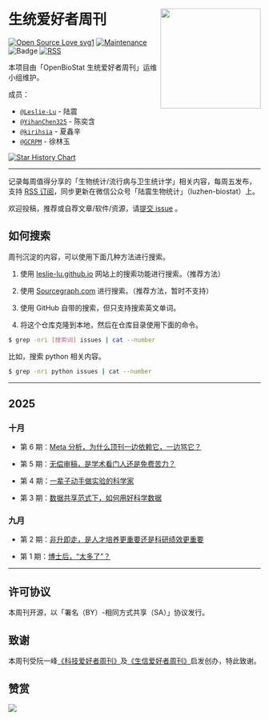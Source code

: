 # 生统爱好者周刊 <img src="https://cdn.jsdelivr.net/gh/Leslie-Lu/WeChatOfficialAccount/img_2025/openbiostat_logo.png" align="right" width="200"/>

[![Open Source Love svg1](https://badges.frapsoft.com/os/v1/open-source.svg?v=103)](https://github.com/ellerbrock/open-source-badges/)
[![Maintenance](https://img.shields.io/badge/Maintained%3F-yes-green.svg)](https://GitHub.com/openbiox/weekly/graphs/commit-activity)
![Badge](https://hitscounter.dev/api/hit?url=https%3A%2F%2Fgithub.com%2Fopenbiostat%2Fbiostat-weekly&label=&icon=github&color=%23198754&message=&style=flat&tz=UTC)
[![RSS](https://img.shields.io/badge/RSS-Subscribe-orange)](https://leslie-lu.github.io/biostat_weekly_rss.xml)

本项目由「OpenBioStat 生统爱好者周刊」运维小组维护。

成员：

- [`@Leslie-Lu`](https://github.com/Leslie-Lu) - 陆震
- [`@YihanChen325`](https://github.com/YihanChen325) - 陈奕含
- [`@kirihsia`](https://github.com/kirihsia) - 夏鑫辛
- [`@GCRPM`](https://github.com/GCRPM) - 徐林玉

<a href="https://www.star-history.com/#openbiostat/biostat-weekly&Date">
 <picture>
   <source media="(prefers-color-scheme: dark)" srcset="https://api.star-history.com/svg?repos=openbiostat/biostat-weekly&type=Date&theme=dark" />
   <source media="(prefers-color-scheme: light)" srcset="https://api.star-history.com/svg?repos=openbiostat/biostat-weekly&type=Date" />
   <img alt="Star History Chart" src="https://api.star-history.com/svg?repos=openbiostat/biostat-weekly&type=Date" />
 </picture>
</a>



--------------

记录每周值得分享的「生物统计/流行病与卫生统计学」相关内容，每周五发布，支持 [RSS 订阅](https://leslie-lu.github.io/biostat_weekly_rss.xml)，同步更新在微信公众号「陆震生物统计」（luzhen-biostat）上。

欢迎投稿，推荐或自荐文章/软件/资源，请[提交 issue](https://github.com/openbiostat/biostat-weekly/issues) 。

## 如何搜索

周刊沉淀的内容，可以使用下面几种方法进行搜索。

1. 使用 [leslie-lu.github.io](https://leslie-lu.github.io/) 网站上的搜索功能进行搜索。（推荐方法）

2. 使用 [Sourcegraph.com](https://sourcegraph.com/github.com/openbiostat/biostat-weekly) 进行搜索。（推荐方法，暂时不支持）

3. 使用 GitHub 自带的搜索，但只支持搜索英文单词。

4. 将这个仓库克隆到本地，然后在仓库目录使用下面的命令。

```bash
$ grep -nri [搜索词] issues | cat --number
```

比如，搜索 python 相关内容。

```bash
$ grep -nri python issues | cat --number
```



--------------

## 2025

### 十月

- 第 6 期：[Meta 分析，为什么顶刊一边依赖它，一边骂它？](issues/issue-6.md)

- 第 5 期：[无偿审稿，是学术看门人还是免费苦力？](issues/issue-5.md)

- 第 4 期：[一辈子动手做实验的科学家](issues/issue-4.md)

- 第 3 期：[数据共享范式下，如何用好科学数据](issues/issue-3.md)

### 九月

- 第 2 期：[非升即走，是人才培养更重要还是科研绩效更重要](issues/issue-2.md)

- 第 1 期：[博士后，“太多了”？](issues/issue-1.md)



--------------

## 许可协议

本周刊开源，以「署名（BY）-相同方式共享（SA）」协议发行。

## 致谢

本周刊受阮一峰[《科技爱好者周刊》](https://github.com/ruanyf/weekly)及[《生信爱好者周刊》](https://github.com/openbiox/weekly)启发创办，特此致谢。

## 赞赏

![](https://cdn.jsdelivr.net/gh/Leslie-Lu/WeChatOfficialAccount/img_2025/0b374665aafbbce626c7d4dc6c08fcf4.jpg)
